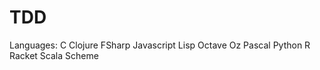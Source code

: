 TDD
===========
Languages:
C
Clojure
FSharp
Javascript
Lisp
Octave
Oz
Pascal
Python
R
Racket
Scala
Scheme
